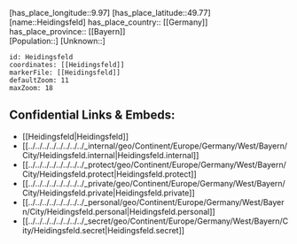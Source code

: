 ﻿---
location: [49.77,9.97] 
mapzoom: [7,12] 
mapmarker: city 
type: City
tags:
- geo/City


SpocWebEntityId: 30839
isDeleted: false
confidential: public

---
[has_place_longitude::9.97] 
[has_place_latitude::49.77] 
[name::Heidingsfeld] 
has_place_country:: [[Germany]]  
has_place_province:: [[Bayern]]  
[Population::] 
[Unknown::] 


```leaflet
id: Heidingsfeld
coordinates: [[Heidingsfeld]] 
markerFile: [[Heidingsfeld]] 
defaultZoom: 11 
maxZoom: 18
```


## Confidential Links & Embeds: 
- [[Heidingsfeld|Heidingsfeld]]  
- [[../../../../../../../../_internal/geo/Continent/Europe/Germany/West/Bayern/City/Heidingsfeld.internal|Heidingsfeld.internal]] 
- [[../../../../../../../../_protect/geo/Continent/Europe/Germany/West/Bayern/City/Heidingsfeld.protect|Heidingsfeld.protect]] 
- [[../../../../../../../../_private/geo/Continent/Europe/Germany/West/Bayern/City/Heidingsfeld.private|Heidingsfeld.private]] 
- [[../../../../../../../../_personal/geo/Continent/Europe/Germany/West/Bayern/City/Heidingsfeld.personal|Heidingsfeld.personal]] 
- [[../../../../../../../../_secret/geo/Continent/Europe/Germany/West/Bayern/City/Heidingsfeld.secret|Heidingsfeld.secret]] 
